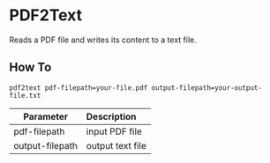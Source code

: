 # PDF2Text

Reads a PDF file and writes its content to a text file.

## How To

`pdf2text pdf-filepath=your-file.pdf output-filepath=your-output-file.txt`

 Parameter | Description
-----------|:-----------
pdf-filepath| input PDF file
output-filepath|output text file
